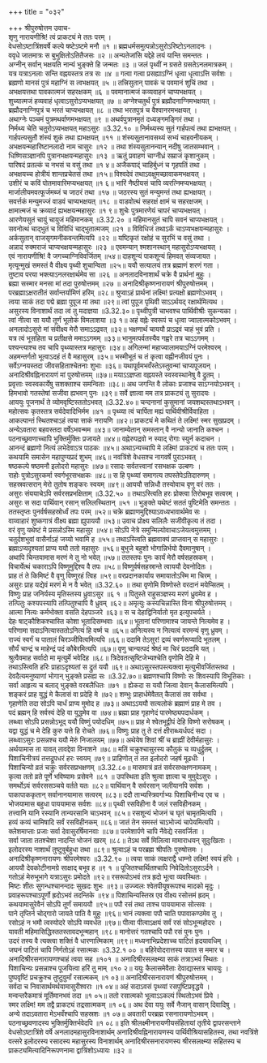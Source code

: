 +++
title = "०३२"

+++
श्रीपुरुषोत्तम उवाच-  
शृणु नारायणीश्रि! त्वं प्राकट्यं मे ततः परम् ।  
वेधसोऽष्टात्रिंशवर्षे कल्पे षष्टेऽष्टमे मनौ ॥१ ॥
ब्रह्मधर्मसमुत्पन्नोऽसुरोऽरिष्टोऽनलादनः ।  
ववृधे जातमात्रः स बुभुक्षितोऽतितैजसः ॥२ ॥
अन्यतेजांसि यद्देहे लयं यान्ति समन्ततः ।  
अग्नीन् सर्वान् भक्षयति नान्यं भुङ्क्ते हि जन्मतः ॥३ ॥
जलं पृथ्वीं न ग्रसते ग्रसतेऽनलमात्रकम् ।  
यत्र यत्राऽनलाः सन्ति वह्नयस्तत्र तत्र सः ॥४ ॥
गत्वा गत्वा प्रसह्याऽग्निं धृत्वा धृत्वाऽत्ति सर्वशः ।  
ब्रह्मणो मानसं पुत्रं महाग्निं स त्वभक्षयत् ॥५ ॥
तत्त्रिसुतान् पावकं च पवमानं शुचिं तथा ।  
अभक्षयत्तथा पावकात्मजं सहरक्षकम् ॥६ ॥
पवमानात्मजं कव्यवाहनं चाप्यभक्षयत् ।  
शुच्यात्मजं हव्यवाहं धृत्वाऽसुरोऽप्यभक्षयत् ॥७ ॥
अग्नेश्चतुर्थं पुत्रं ब्रह्मौदनाग्निमभक्षयत् ।  
ब्रह्मौदनाग्निपुत्रं च भरतं चाप्यभक्षयत् ॥८ ॥
तथा भरतपुत्रं च वैश्वानरमभक्षयत् ।  
अथाग्नेः पञ्चमं पुत्रमथर्वाणमभक्षयत् ॥९ ॥
अथर्वपुत्रानमृतं दध्यङ्गमङ्गिरं तथा ।  
निर्मथ्य चेति चतुरोऽप्यभक्षयत् महाऽसुरः ॥3.32.१० ॥
निर्मथ्यस्य सुतं गार्हपत्यं तथा ह्यभक्षयत् ।  
गार्हपत्यसुतौ शंस्यं शुकं तथा ह्यभक्षयत् ॥११ ॥
शंस्यसुतानावसथ्यं सभ्यं चाहवनीयकम् ।  
अभक्षयन्महारिष्टानलादो नाम चासुरः ॥१२ ॥
तथा शंस्यसुतानन्यान् नदीषु जातसम्भवान् ।  
धिष्णिसञ्ज्ञानपि पुत्रानभक्षयन्महासुरः ॥१३ ॥
ऋतुं प्रवाहणं चाग्नीध्रं सम्राजं कृशानुकम् ।  
पारिषदं प्रतल्कं च नभसं च वसुं तथा ॥१ ४॥
अजैकपाद्ं चाहिर्बुध्नं च गृहपतिं तथा ।  
अभक्षयच्च होत्रीयं शान्तप्रचेतसं तथा ॥१५॥
विश्वदेवं तथाऽवक्षुमच्छावाकमभक्षयत् ।  
उशीरं च कविं पोतमावारिमप्यभक्षयत् ॥१ ६॥
भारिं नैष्ठीयसं चापि व्यरत्निमप्यभक्षयत् ।  
मार्जालीयमवत्फूर्जमब्जं च जाठरं तथा ॥१७ ॥
जठरस्य सुतं मन्युमन्तं तथा ह्यभक्षयत् ।  
सवर्त्तकं मन्युमज्जं वाडवं चाप्यभक्षयत् ॥१८ ॥
वाडवोत्थं सहरक्षं क्षामं च सहरक्षजम् ।  
क्षामात्मजं च क्रव्यादं ह्यभक्षयन्महासुरः ॥१ ९॥
शुचेः पुत्रमारणेयं चापरं चाप्यभक्षयत् ।  
आरणेयसुतं चायुं चायुजं महिमानकम् ॥3.32.२० ॥
महिमानसुतं चापि सवनं चाप्यभक्षयत् ।  
सवनोत्थं चाद्भुतं च विविधिं चाद्भुतात्मजम् ॥२१ ॥
विविधिजं तथाऽर्कं चाऽप्यभक्षयन्महासुरः ।  
अर्कसुतान् वाजसृगमनीकवन्तमित्यपि ॥२२ ॥
यष्टिकृतं रक्षोहं च सुरभिं च वसुं तथा ।  
अन्नादं रुक्मराजं चाप्यभक्षयन्महासुरः ॥२३ ॥
एवमन्यान् श्मशानस्थान् महासुरोऽप्यभक्षयत् ।  
एवं नारायणीश्रि! वै जगच्चाग्निविवर्जितम् ॥५४॥
दाहशून्यं पाकशून्यं हिमवत् संव्यजायत ।  
मृत्यून्मुखं समस्तं वै वीक्ष्य पृथ्वी शुचान्विता ॥२५॥
ययौ सत्यालयं तत्र ब्रह्माणं शरणं गता ।  
तुष्टाव परया भक्त्याऽनलरक्षार्थमेव सा ॥२६ ॥
अनलादविनाशार्थं चक्रे वै प्रार्थनां मुहुः ।  
ब्रह्मा सस्मार मनसा मां तदा पुरुषोत्तमम् ॥२७ ॥
अनादिश्रीकृष्णनारायणं श्रीपुरुषोत्तमम् ।  
परब्रह्माऽक्षरातीतं सर्वान्तर्यामिणं हरिम् ॥२८॥
श्रुप्वाऽहं प्रार्थनां लक्ष्मि! प्रत्यक्षो ब्रह्मणोऽभवम् ।  
त्वया साकं तदा पद्मे ब्रह्मा पुपूज मां तथा ॥२९॥
त्वां पुपूज पृथिवी साऽऽर्थयद् रक्षार्थमित्यथ ।  
असुरस्य विनाशार्थं तदा त्वं तु मदाज्ञया ॥3.32.३०॥
पृथ्वीपुत्री चाभवश्च पार्थिवीश्रीः सुकन्यका ।  
त्वां नीत्वा सा ययौ तूर्णं भूलोकं विमलाशया ॥३ १॥
अहं वह्नेः स्वरूपं च धृत्वा ज्वालात्मकोऽभवम् ।  
अनलादोऽसुरो मां संवीक्ष्य मेरौ समाऽऽद्रवत् ॥३२॥
भक्षणार्थं चाययौ प्राऽद्रवं चाहं भुवं प्रति ।  
यत्र त्वं भूसहिता च प्रतीक्षसे ममाऽऽगमम् ॥३३॥
भानुमत्पर्वतस्यैव गह्वरे तत्र चाऽऽगमम् ।  
पश्यन्त्याश्च तव चापि पृथ्व्यास्तत्र महासुरः ॥३४॥
अगिलन्मां महाज्वालामयाऽग्निं परमेश्वरम् ।  
अहमन्तर्गतो भूत्वाऽदहं तं वै महासुरम् ॥३५॥
भस्मीभूतं च तं कृत्वा वह्नीनजीवयं पुनः ।  
सर्वेऽग्नयस्तदा जीवसहिताश्चेतनाः शुभाः ॥३६॥
यथापूर्वमभवँस्तेऽस्तुवन्मां चाप्यपूजयन् ।  
अनादिश्रीवह्निनारायणं मां पुरुषोत्तमम् ॥३७॥
मयाऽऽज्ञप्ता वह्नयस्ते स्वस्वस्थानेषु वै द्रुतम् ।  
प्रवृत्ताः स्वस्वकार्येषु सशक्ताश्च समन्विताः ॥३८॥
अथ जगन्ति वै लोकाः प्रजाश्च साऽग्नयोऽभवन् ।  
हिमभावो गतस्तेषां सजीवा ह्यभवन् पुनः ॥३९॥
सर्वे ज्ञात्वा मम तत्र प्राकट्यं तु सुरादयः ।  
आययुः पूजनार्थं ते व्योमवृष्टिस्ततोऽभवत् ॥3.32.४०॥
चन्दनानां कुसुमानां जयशब्दस्तथाऽभवन् ।  
महोत्सवः कृतस्तत्र सर्वदेवादिभिर्मम ॥४१ ॥
पृथ्व्या त्वं चार्पिता मह्यं पार्थिवीश्रीर्विवाहिता ।  
आकल्पान्तं स्थितश्चाऽहं त्वया साकं नरायणि ॥४२॥
प्राकट्यं मे कथितं ते लक्ष्मि! स्मर सुखप्रदम् ।  
अन्येऽवतारा बहवस्तदा वर्षेऽभवन्मम ॥४३॥
जानाम्येतान् समस्तान् वै नान्यो जानाति कश्चन ।  
पठनाच्छ्रवणाच्चापि भुक्तिर्मुक्तिः प्रजायते ॥४४॥
वह्नेरुपद्रवो न स्याद् रोगाः स्युर्न कदाचन ।  
आनन्दं ब्रह्मणो नित्यं लभेदेवाऽत्र पाठकः ॥४५॥
अथाऽन्यच्चापि मे लक्ष्मि! प्राकट्यं च ततः परम् ।  
कथयामि समासेन महापुण्यप्रदं शुभम् ॥४६॥
नवत्रिंशे वेधसश्च नागवर्षे पुराऽभवत् ।  
षष्ठकल्पे षष्ठमनौ इलोदरो महासुरः ॥४७॥
रसादः सर्वतत्त्वानां रसभक्षक उल्बणः ।  
राहोः पुत्रोऽसुरकर्मा स्वर्गभूरसभक्षकः ॥४८॥
स हि पृथ्व्यां समागत्य तपस्तेपेऽतिदारुणम् ।  
सहस्रवत्सरान् मेरो तुतोष शङ्करः स्वयम् ॥४९॥
आययौ सन्निधौ तस्योवाच वृणु वरं ततः ।  
असुरः संययाचेऽपि सर्वरसप्रभक्षिताम् ॥3.32.५० ॥
तथाऽस्त्विति हरः प्रोक्त्वा तिरोबभूव सत्वरम् ।  
असुरः स सदा पार्थिवान् रसान् सलिलस्थितान् ॥५१ ॥
भुङ्क्ते यथेष्टं सततं पुष्टिमेति समन्ततः ।  
ततस्तृप्तः पुनर्वर्षसहस्रोर्ध्वं तपः परम् ॥५२॥
चक्रे ब्रह्माणमुद्दिश्याऽवध्यभावार्थमेव सः ।  
वाय्वाहारं शुष्कगात्रं वीक्ष्य ब्रह्मा ह्युपाययौ ॥५३॥
उवाच प्रोक्ष्य सलिलैः सजीवीकृत्य तं तदा ।  
वरं वृणु यथेष्टं मे प्रसन्नोऽस्मि महासुर ॥५४॥
सोऽपि नेत्रे समुन्मिल्योवाचाऽजेयत्वमुत्तमम् ।  
चतुर्दशभुवां वासैर्नाऽहं जय्यो भवामि ह ॥५५॥
तथाऽस्त्विति ब्रह्मवाक्यं प्राप्तवान् स महासुरः ।  
ब्रह्माऽप्यदृश्यतां प्राप्य ययौ ततो महासुरः ॥५६॥
बुभुजे बहुशो भोगान्निर्भयो दैवमानुषान् ।  
अथापि चिन्तयामास मरणं मे तु नो भवेत् ॥५७॥
ततस्तपः पुनः कार्यं मेरौ वर्षसहस्रकम् ।  
विचार्येत्थं चकाराऽपि विष्णुमुद्दिश्य वै तपः ॥५८॥
विष्णुर्वर्षसहस्रान्ते त्वाययौ देवनोदितः ।  
प्राह तं ते किमिष्टं वै वृणु विष्णुरहं त्विह ॥५९॥
वरप्रदानकार्याय समायातोऽस्मि मा चिरम् ।  
असुरः प्राह यद्येवं मरणं मे न वै भवेत् ॥3.32.६० ॥
तथा वृणोमि विष्णोस्ते वरदानं मयेप्सितम् ।  
विष्णुः प्राह जनिर्यस्य मृतिस्तस्य ध्रुवाऽसुर ॥६ १ ॥
पितुस्ते राहुसञ्ज्ञस्य मरणं ध्रुवमेव ह ।  
तत्पितुः कश्यपस्यापि तत्पितुश्चापि वै ध्रुवम् ॥६२॥
अमृत्युः कस्यचिन्नास्ति विना श्रीपुरुषोत्तमम् ।  
आत्मा नित्यः कर्मभोक्ता वसति देहपञ्जरे ॥६३॥
स च देहाद्विनिर्यातो मृत इत्युपचर्यते ।  
देहः षाट्कौशिकश्चास्ति कोशा भूतादिसम्भवाः ॥६४॥
भूतानां परिणामाश्च जायन्ते नित्यमेव ह ।  
परिणामा सदाऽनित्यास्ततोऽनित्यं हि वर्ष्म च ॥६५॥
अनित्यस्य न नित्यत्वं वरमन्यं वृणु ध्रुवम् ।  
राज्यं स्वर्गं च पातालं चिरञ्जीवित्वमित्यपि ॥६६॥
ददामि तेऽसुर! द्रव्यं स्वर्णरूप्यादि भूतलम् ।  
सौर्यं चान्द्रं च माहेन्द्रं पदं कौबेरमित्यपि ॥६७॥
वृणु चान्यत्पदं श्रेष्ठं मा चिरं प्रददामि यत् ।  
श्रुत्वैवमाह सर्वादो मा मृत्युर्मे भवेदिह ॥६८॥
त्रिदेवतत्सृष्टिजेभ्यश्चेति वृणोमि देहि मे ।  
तथाऽस्त्विति हरिः प्राहाऽदृश्यतां स द्रुतं ययौ ॥६९॥
अथाऽसुरस्तपस्त्यक्त्वा मृत्युभीवर्जितस्तथा ।  
देवदैत्यमनुष्याणां भोगान् भुङ्क्ते प्रसह्य सः ॥3.32.७०॥
ब्रह्मणश्चापि विष्णोः सः शिवस्यापि विभूतिकाः ।  
सर्वा आहृत्य च बलाद् भुङ्क्ते वरबलैधितः ॥७१ ॥
ह्येकदा स ययौ जित्वा देवान् कैलासमित्यपि ।  
शङ्करं प्राह युद्धं मे कैलासं वा प्रदेहि मे ॥७२॥
शम्भुः प्राहार्धमेवैतत् कैलासं तव सर्वथा ।  
गृहाणेति तदा सोऽपि चार्धं प्राप्य मुमोद ह ॥७३॥
अथाऽऽययौ सत्यलोकं ब्रह्माणं प्राह मे तव ।  
पदं ब्रह्मन् हि सर्वस्वं देहि वा युद्धमेव वा ॥७४॥
ब्रह्मा प्राह गृहाणेदं पारमेष्ठ्यपदार्धकम् ।  
लब्ध्वा सोऽपि प्रसन्नोऽभूद् ययौ विष्णुं पयोदधिम् ॥७५॥
प्राह मे श्वेतभूद्वीपं देहि विष्णो सरोषकम् ।  
यद्वा युद्धं च मे देहि कुरु यत्ते हि रोचते ॥७६॥
विष्णुः प्राह तु ते दत्तं क्षीराब्ध्यर्धपदं सदा ।  
लब्ध्वाऽसुरः प्रसन्नश्च ययौ मेरुं निजालयम् ॥७७॥
अथेयेष शिवां श्रीं च ब्राह्मीं देवीर्महासुरः ।  
अर्थयामास ता यावत् तावद्देवा विनाशने ॥७८॥
मतिं चक्रुश्चासुरस्य कौतुकं च व्यधुर्द्रुतम् ।  
पिशाचिनीत्रयं तत्तद्रूपधरं हरः स्वयम् ॥७९॥
प्राहिणोत् तं तत इलोदरो जहर्ष मूढधीः ।  
पिशाचिन्यो व्रतं चक्रुः सर्वरसप्रभक्षणम् ॥3.32.८०॥
मासमात्रं व्रतं सर्वरसभक्षणनामकम् ।  
कृत्वा ततो व्रते पूर्णे भविष्यामः प्रसेवने ॥८१ ॥
उपस्थिता इति श्रुत्वा ज्ञात्वा च मुमुदेऽसुरः ।  
समर्थोऽयं सर्वरससञ्चये वर्तते यतः ॥८२॥
पार्थिवान् वै सर्वरसान् जलीयानपि सर्वशः ।  
पाकापाककृतान् सर्वानानयामास सत्वरम् ॥८३॥
ददौ ताभ्यस्त्रिवर्गाभ्यः पिशाचिनीभ्य एव च ।  
भोजयामास बहुधा पाययामास सर्वशः ॥८४॥
पृथ्वी रसविहीना वै जलं रसविहीनकम् ।  
तत्त्वानि यानि रस्यानि तान्यरसानि चाऽभवन् ॥८५॥
रसशून्यं भोजनं च घृतं चामृतमित्यपि ।  
हव्यं कव्यं चामिषादि सर्वं रसविहीनकम् ॥८६॥
जातं तेन समस्तं चाऽभोज्यं चापेयमित्यपि ।  
क्लेशमाप्ताः प्रजाः सर्वा देवासुरर्षिमानवाः ॥८७॥
परमेशार्पणे चापि नैवेद्ये रसवर्जिता ।  
सर्वा जाता ततश्चेशा नादन्ति भोजनं खरम् ॥८८॥
तेऽथ सर्वे मिलित्वा मामाराधयन् सुदुःखिताः ।  
इलोदरस्य नाशार्थं तुष्टुवुर्बहुधा तथा ॥८९॥
श्रुत्वाऽहं च परब्रह्म श्रीपतिः पुरुषोत्तमः ।  
अनादिश्रीकृष्णनारायणः श्रीपरमेश्वरः ॥3.32.९० ॥
त्वया साकं त्वक्षराद्वै धाम्नो लक्ष्मि! स्वयं हरिः ।  
आययौ देवकोटीनामग्रे साक्षाद् बभूव ह ॥९ १ ॥
पूजितश्चार्थितश्चापि निवेदितोऽसुराऽर्दने ।  
गतोऽहं मेरुभूभागे यत्राऽसुरः प्रमोदते ॥९२॥
रसरूपोऽभवं तत्र ह्रदो भूत्वा व्यवस्थितः ।  
मिष्टः शीतः सुगन्धश्चानन्ददः सुखदः शुभः ॥९३॥
उज्ज्वलः श्वेतपीयूषरूपश्च मादको मृदुः ।  
प्रवाहरूपश्चाऽपूर्णो ह्रदोऽभवं तदन्तिके ॥९४॥
पिशाचिन्यस्तिस्र एव वीक्ष्य रसोत्तमं ह्रदम् ।  
कथयामासुरेवैनं सोऽपि तूर्णं समाययौ ॥९५॥
पपौ रसं तथा ताश्च पाययामास सोत्सवः ।  
पाने तृप्तिर्न चोद्गारो जायते पाति वै मुहुः ॥९६॥
भानं त्यक्त्वा पपौ चाति पपावाकण्ठमेव तु ।  
रसोऽहं न भमौ त्वस्योदरे सोऽपि व्यवर्धत ॥९७॥
पीत्वा पीत्वाऽक्षयं सर्वं रसं सोऽभून्महोदरः ।  
यावती महिमासिद्धिस्ततस्तावदभून्महान् ॥९८॥
मानोत्तरं गतश्चापि पपौ रसं पुनः पुनः ।  
उदरं तस्य वै त्यक्त्वा शक्तिं वै धारणात्मिकाम् ॥९९॥
मध्यनाभिप्रदेशाच्च पाटितं हृदयावधिम् ।  
जघनं पाटितं चापि निर्गतोऽहं रसात्मकः ॥3.32.१ ०० ॥
बहिरेवोदरात्तस्य पपात स ममार च ।  
अनादिश्रीरसनारायणश्चाहं त्वया सह ॥१०१ ॥
अनादिश्रीरसलक्ष्म्या साकं तत्राऽभवं स्थितः ।  
पिशाचिन्यः प्रसन्नाश्च पूजयित्वा हरिं तु माम् ॥१० २॥
ययुः कैलासमेवैताः देवाद्यास्तत्र चाययुः ।  
पुष्पवृष्टिं प्रचक्रुश्च तुष्टुवुर्मां रसात्मकम् ॥१ ०३॥
अनादिश्रीरसनारायणं श्रीपुरुषोत्तमम् ।  
सर्वदा च निवासार्थमर्थयामासुरीश्वराः ॥१ ०४॥
अहं सदाऽवसं पृथ्व्यां रसपुष्टिप्रवृद्धये ।  
मन्वन्तरैकमात्रं मूर्तिमानभवं तदा ॥१ ०५॥
ततो रसात्मको भूत्वाऽऽकल्पं स्थितोऽभवं प्रिये ।  
स्मर लक्ष्मि! मम तद्वै प्राकट्यं तद्रसात्मकम् ॥१ ०६॥
अथ देवा ययुः सर्वे नैजान् वासान् दिवादिषु ।  
अन्ये तदाऽवतारा मेऽभवँश्चापि सहस्रशः ॥१ ०७॥
अवतारी परब्रह्म रसनारायणोऽभवम् ।  
पठनाच्छ्रवणादस्य भुक्तिर्मुक्तिर्भवेदपि ॥१ ०८॥
इति श्रीलक्ष्मीनारायणीयसंहितायां तृतीये द्वापरसन्ताने वेधसोऽष्टात्रिंशे वर्षे अनलादमहासुरविनाशार्थम् अनादिश्रीवह्निनारायणस्य पार्थिवीश्रियासहितस्य, तथा नवत्रिंशे वत्सरे इलोदरस्य रसादस्य महासुरस्य विनाशार्थम् अनादिश्रीरसनारायणस्य श्रीरसलक्ष्म्या सहितस्य च प्राकट्यमित्यादिनिरूपणनामा द्वात्रिंशोऽध्यायः ॥३२ ॥
    
